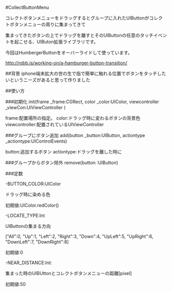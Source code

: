 #CollectButtonMenu

コレクトボタンメニューをドラッグするとグループに入れたUIButtonがコレクトボタンメニューの周りに集まってきて

集まってきたボタンの上でドラッグを離すとそのUIButtonの任意のタッチイベントを起こせる、UIButon拡張ライブラリです。

今回はHumbergerButtonをオーバーライドして使っています。

http://robb.is/working-on/a-hamburger-button-transition/

##背景
iphone端末拡大の世の生で指で簡単に触れる位置でボタンをタッチしたいというニーズがあると思って作りました

##使い方

###初期化
init(frame _frame:CGRect, color _color:UIColor, viewcontroller _viewCon:UIViewController )

frame:配置場所の指定。
color:ドラッグ時に変わるボタンの背景色
viewcontroller:配置されているUIViewController

###グループにボタン追加
add(button _button:UIButton, actiontype _actiontype:UIControlEvents)

button:追加するボタン
actiontype:ドラッグを離した時に


###グループからボタン除外
remove(button :UIButton)

###定数

-BUTTON_COLOR:UIColor

ドラッグ時に染める色

初期値:UIColor.redColor()

-LOCATE_TYPE:Int

UIButtonの集まる方向

["All":0, "Up":1, "Left":2, "Right":3, "Down":4, "UpLeft":5, "UpRight":6, "DownLeft":7, "DownRight":8]

初期値:0

-NEAR_DISTANCE:Int:

集まった時のUIBUttonとコレクトボタンメニューの距離[pixel]

初期値:50

